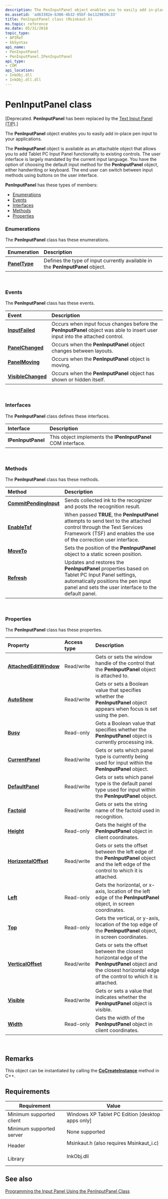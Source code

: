 ```yaml
---
description: The PenInputPanel object enables you to easily add in-place pen input to your applications.
ms.assetid: 'ad63302e-b386-4b32-95bf-be1129839c33'
title: PenInputPanel class (Msinkaut.h)
ms.topic: reference
ms.date: 05/31/2018
topic_type: 
- APIRef
- kbSyntax
api_name: 
- PenInputPanel
- PenInputPanel.IPenInputPanel
api_type: 
- COM
api_location: 
- InkObj.dll
- InkObj.dll.dll
---
```


# PenInputPanel class

\[Deprecated. **PenInputPanel** has been replaced by the [Text Input Panel (TIP)](text-input-panel-reference.md).\]

The **PenInputPanel** object enables you to easily add in-place pen input to your applications.

The **PenInputPanel** object is available as an attachable object that allows you to add Tablet PC Input Panel functionality to existing controls. The user interface is largely mandated by the current input language. You have the option of choosing the default input method for the **PenInputPanel** object, either handwriting or keyboard. The end user can switch between input methods using buttons on the user interface.

**PenInputPanel** has these types of members:

-   [Enumerations](#enumerations)
-   [Events](#events)
-   [Interfaces](#interfaces)
-   [Methods](#methods)
-   [Properties](#properties)

### Enumerations

The **PenInputPanel** class has these enumerations.



| Enumeration                    | Description                                                                               |
|:-------------------------------|:------------------------------------------------------------------------------------------|
| [**PanelType**](/windows/win32/api/peninputpanel/ne-peninputpanel-paneltype) | Defines the type of input currently available in the **PenInputPanel** object.<br/> |



 

### Events

The **PenInputPanel** class has these events.



| Event                                                  | Description                                                                                                                             |
|:-------------------------------------------------------|:----------------------------------------------------------------------------------------------------------------------------------------|
| [**InputFailed**](peninputpanel-inputfailed.md)       | Occurs when input focus changes before the **PenInputPanel** object was able to insert user input into the attached control.<br/> |
| [**PanelChanged**](peninputpanel-panelchanged.md)     | Occurs when the **PenInputPanel** object changes between layouts.<br/>                                                            |
| [**PanelMoving**](peninputpanel-panelmoving.md)       | Occurs when the **PenInputPanel** object is moving.<br/>                                                                          |
| [**VisibleChanged**](peninputpanel-visiblechanged.md) | Occurs when the **PenInputPanel** object has shown or hidden itself.<br/>                                                         |



 

### Interfaces

The **PenInputPanel** class defines these interfaces.



| Interface          | Description                                                             |
|:-------------------|:------------------------------------------------------------------------|
| **IPenInputPanel** | This object implements the **IPenInputPanel** COM interface.<br/> |



 

### Methods

The **PenInputPanel** class has these methods.



| Method                                                         | Description                                                                                                                                                                                             |
|:---------------------------------------------------------------|:--------------------------------------------------------------------------------------------------------------------------------------------------------------------------------------------------------|
| [**CommitPendingInput**](/windows/desktop/api/peninputpanel/nf-peninputpanel-ipeninputpanel-commitpendinginput) | Sends collected ink to the recognizer and posts the recognition result.<br/>                                                                                                                      |
| [**EnableTsf**](/windows/desktop/api/peninputpanel/nf-peninputpanel-ipeninputpanel-enabletsf)                   | When passed **TRUE**, the **PenInputPanel** attempts to send text to the attached control through the Text Services Framework (TSF) and enables the use of the correction user interface.<br/>    |
| [**MoveTo**](/windows/desktop/api/peninputpanel/nf-peninputpanel-ipeninputpanel-moveto)                         | Sets the position of the **PenInputPanel** object to a static screen position.<br/>                                                                                                               |
| [**Refresh**](/windows/desktop/api/peninputpanel/nf-peninputpanel-ipeninputpanel-refresh)                       | Updates and restores the **PenInputPanel** properties based on Tablet PC Input Panel settings, automatically positions the pen input panel and sets the user interface to the default panel.<br/> |



 

### Properties

The **PenInputPanel** class has these properties.



| Property                                                                  | Access type           | Description                                                                                                                                                                    |
|:--------------------------------------------------------------------------|:----------------------|:-------------------------------------------------------------------------------------------------------------------------------------------------------------------------------|
| [**AttachedEditWindow**](/windows/desktop/api/peninputpanel/nf-peninputpanel-ipeninputpanel-get_attachededitwindow)<br/> | Read/write<br/> | Gets or sets the window handle of the control that the **PenInputPanel** object is attached to.<br/>                                                                     |
| [**AutoShow**](/windows/win32/api/peninputpanel/nf-peninputpanel-ipeninputpanel-get_autoshow)<br/>                     | Read/write<br/> | Gets or sets a Boolean value that specifies whether the **PenInputPanel** object appears when focus is set using the pen.<br/>                                           |
| [**Busy**](/windows/desktop/api/Peninputpanel/nf-peninputpanel-ipeninputpanel-get_busy)<br/>                             | Read-only<br/>  | Gets a Boolean value that specifies whether the **PenInputPanel** object is currently processing ink.<br/>                                                               |
| [**CurrentPanel**](/windows/desktop/api/peninputpanel/nf-peninputpanel-ipeninputpanel-get_currentpanel)<br/>             | Read/write<br/> | Gets or sets which panel type is currently being used for input within the **PenInputPanel** object.<br/>                                                                |
| [**DefaultPanel**](/windows/desktop/api/peninputpanel/nf-peninputpanel-ipeninputpanel-get_defaultpanel)<br/>             | Read/write<br/> | Gets or sets which panel type is the default panel type used for input within the **PenInputPanel** object.<br/>                                                         |
| [**Factoid**](/windows/desktop/api/peninputpanel/nf-peninputpanel-ipeninputpanel-get_factoid)<br/>                       | Read/write<br/> | Gets or sets the string name of the factoid used in recognition.<br/>                                                                                                    |
| [**Height**](/windows/desktop/api/peninputpanel/nf-peninputpanel-ipeninputpanel-get_height)<br/>                         | Read-only<br/>  | Gets the height of the **PenInputPanel** object in client coordinates.<br/>                                                                                              |
| [**HorizontalOffset**](/windows/desktop/api/peninputpanel/nf-peninputpanel-ipeninputpanel-get_horizontaloffset)<br/>     | Read/write<br/> | Gets or sets the offset between the left edge of the **PenInputPanel** object and the left edge of the control to which it is attached.<br/>                             |
| [**Left**](/windows/win32/api/peninputpanel/nf-peninputpanel-ipeninputpanel-get_left)<br/>                             | Read-only<br/>  | Gets the horizontal, or x-axis, location of the left edge of the **PenInputPanel** object, in screen coordinates.<br/>                                                   |
| [**Top**](/windows/desktop/api/peninputpanel/nf-peninputpanel-ipeninputpanel-get_top)<br/>                               | Read-only<br/>  | Gets the vertical, or y-axis, location of the top edge of the **PenInputPanel** object, in screen coordinates.<br/>                                                      |
| [**VerticalOffset**](/windows/desktop/api/peninputpanel/nf-peninputpanel-ipeninputpanel-get_verticaloffset)<br/>         | Read/write<br/> | Gets or sets the offset between the closest horizontal edge of the **PenInputPanel** object and the closest horizontal edge of the control to which it is attached.<br/> |
| [**Visible**](/windows/desktop/api/peninputpanel/nf-peninputpanel-ipeninputpanel-get_visible)<br/>                       | Read/write<br/> | Gets or sets a value that indicates whether the **PenInputPanel** object is visible.<br/>                                                                                |
| [**Width**](/windows/desktop/api/peninputpanel/nf-peninputpanel-ipeninputpanel-get_width)<br/>                           | Read-only<br/>  | Gets the width of the **PenInputPanel** object in client coordinates.<br/>                                                                                               |



 

## Remarks

This object can be instantiated by calling the [**CoCreateInstance**](/windows/win32/api/combaseapi/nf-combaseapi-cocreateinstance) method in C++.

## Requirements



| Requirement | Value |
|-------------------------------------|---------------------------------------------------------------------------------------------------------------------|
| Minimum supported client<br/> | Windows XP Tablet PC Edition \[desktop apps only\]<br/>                                                       |
| Minimum supported server<br/> | None supported<br/>                                                                                           |
| Header<br/>                   | <dl> <dt>Msinkaut.h (also requires Msinkaut\_i.c)</dt> </dl> |
| Library<br/>                  | <dl> <dt>InkObj.dll</dt> </dl>                               |



## See also

<dl> <dt>

[Programming the Input Panel Using the PenInputPanel Class](programming-the-input-panel-using-the-peninputpanel-class.md)
</dt> </dl>

 

 
